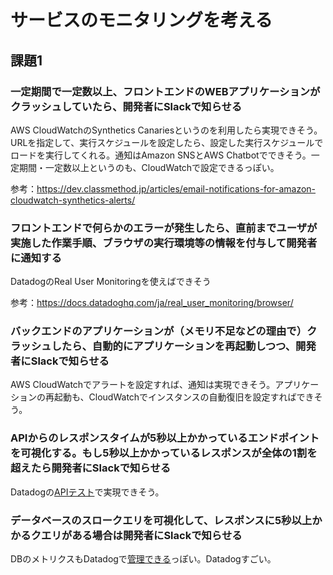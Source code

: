 # サービスのモニタリングを考える

## 課題1

### 一定期間で一定数以上、フロントエンドのWEBアプリケーションがクラッシュしていたら、開発者にSlackで知らせる

AWS CloudWatchのSynthetics Canariesというのを利用したら実現できそう。URLを指定して、実行スケジュールを設定したら、設定した実行スケジュールでロードを実行してくれる。通知はAmazon SNSとAWS Chatbotでできそう。一定期間・一定数以上というのも、CloudWatchで設定できるっぽい。

参考：<https://dev.classmethod.jp/articles/email-notifications-for-amazon-cloudwatch-synthetics-alerts/>

### フロントエンドで何らかのエラーが発生したら、直前までユーザが実施した作業手順、ブラウザの実行環境等の情報を付与して開発者に通知する

DatadogのReal User Monitoringを使えばできそう

参考：<https://docs.datadoghq.com/ja/real_user_monitoring/browser/>

### バックエンドのアプリケーションが（メモリ不足などの理由で）クラッシュしたら、自動的にアプリケーションを再起動しつつ、開発者にSlackで知らせる

AWS CloudWatchでアラートを設定すれば、通知は実現できそう。アプリケーションの再起動も、CloudWatchでインスタンスの自動復旧を設定すればできそう。

### APIからのレスポンスタイムが5秒以上かかっているエンドポイントを可視化する。もし5秒以上かかっているレスポンスが全体の1割を超えたら開発者にSlackで知らせる

Datadogの[APIテスト](https://docs.datadoghq.com/ja/getting_started/synthetics/api_test/)で実現できそう。

### データベースのスロークエリを可視化して、レスポンスに5秒以上かかるクエリがある場合は開発者にSlackで知らせる

DBのメトリクスもDatadogで[管理できる](https://docs.datadoghq.com/ja/integrations/postgres/?tab=host)っぽい。Datadogすごい。
